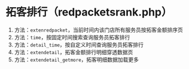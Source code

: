 # 拓客排行（redpacketsrank.php）

1. 方法：`extenredpacket`，当前时间内该门店所有服务员按拓客金额排序页
2. 方法：`time`，按固定时间搜索查询服务员拓客排行
3. 方法：`detail_time`，按自定义时间查询服务员拓客排行
4. 方法：`extendetail`，拓客金额排行明细穿透数据页
5. 方法：`extendetail_getmore`，拓客明细数据加载更多